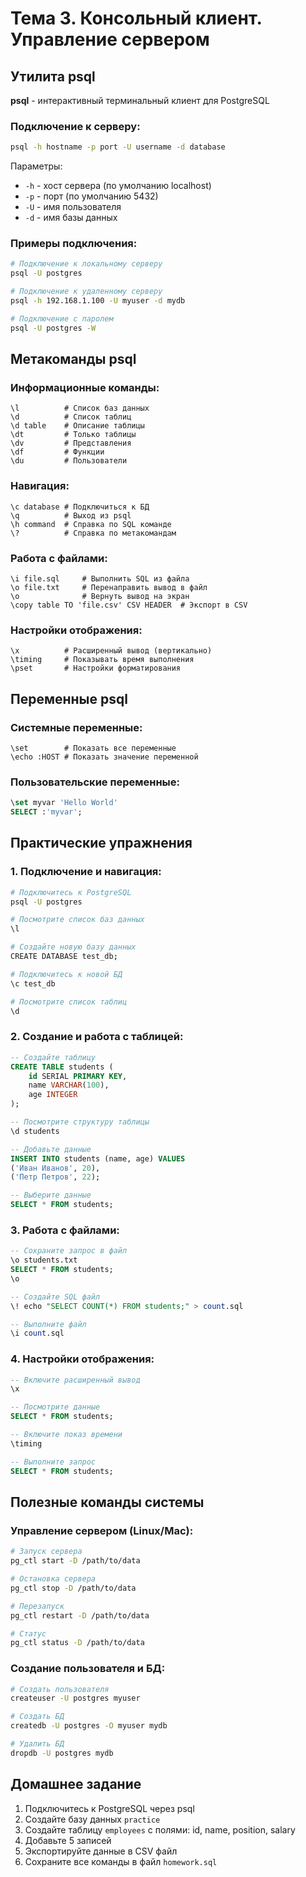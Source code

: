 # Тема 3. Консольный клиент. Управление сервером

## Утилита psql

**psql** - интерактивный терминальный клиент для PostgreSQL

### Подключение к серверу:
```bash
psql -h hostname -p port -U username -d database
```

Параметры:
- `-h` - хост сервера (по умолчанию localhost)
- `-p` - порт (по умолчанию 5432)
- `-U` - имя пользователя
- `-d` - имя базы данных

### Примеры подключения:
```bash
# Подключение к локальному серверу
psql -U postgres

# Подключение к удаленному серверу
psql -h 192.168.1.100 -U myuser -d mydb

# Подключение с паролем
psql -U postgres -W
```

## Метакоманды psql

### Информационные команды:
```
\l          # Список баз данных
\d          # Список таблиц
\d table    # Описание таблицы
\dt         # Только таблицы
\dv         # Представления
\df         # Функции
\du         # Пользователи
```

### Навигация:
```
\c database # Подключиться к БД
\q          # Выход из psql
\h command  # Справка по SQL команде
\?          # Справка по метакомандам
```

### Работа с файлами:
```
\i file.sql     # Выполнить SQL из файла
\o file.txt     # Перенаправить вывод в файл
\o              # Вернуть вывод на экран
\copy table TO 'file.csv' CSV HEADER  # Экспорт в CSV
```

### Настройки отображения:
```
\x          # Расширенный вывод (вертикально)
\timing     # Показывать время выполнения
\pset       # Настройки форматирования
```

## Переменные psql

### Системные переменные:
```
\set        # Показать все переменные
\echo :HOST # Показать значение переменной
```

### Пользовательские переменные:
```sql
\set myvar 'Hello World'
SELECT :'myvar';
```

## Практические упражнения

### 1. Подключение и навигация:
```bash
# Подключитесь к PostgreSQL
psql -U postgres

# Посмотрите список баз данных
\l

# Создайте новую базу данных
CREATE DATABASE test_db;

# Подключитесь к новой БД
\c test_db

# Посмотрите список таблиц
\d
```

### 2. Создание и работа с таблицей:
```sql
-- Создайте таблицу
CREATE TABLE students (
    id SERIAL PRIMARY KEY,
    name VARCHAR(100),
    age INTEGER
);

-- Посмотрите структуру таблицы
\d students

-- Добавьте данные
INSERT INTO students (name, age) VALUES 
('Иван Иванов', 20),
('Петр Петров', 22);

-- Выберите данные
SELECT * FROM students;
```

### 3. Работа с файлами:
```sql
-- Сохраните запрос в файл
\o students.txt
SELECT * FROM students;
\o

-- Создайте SQL файл
\! echo "SELECT COUNT(*) FROM students;" > count.sql

-- Выполните файл
\i count.sql
```

### 4. Настройки отображения:
```sql
-- Включите расширенный вывод
\x

-- Посмотрите данные
SELECT * FROM students;

-- Включите показ времени
\timing

-- Выполните запрос
SELECT * FROM students;
```

## Полезные команды системы

### Управление сервером (Linux/Mac):
```bash
# Запуск сервера
pg_ctl start -D /path/to/data

# Остановка сервера
pg_ctl stop -D /path/to/data

# Перезапуск
pg_ctl restart -D /path/to/data

# Статус
pg_ctl status -D /path/to/data
```

### Создание пользователя и БД:
```bash
# Создать пользователя
createuser -U postgres myuser

# Создать БД
createdb -U postgres -O myuser mydb

# Удалить БД
dropdb -U postgres mydb
```

## Домашнее задание

1. Подключитесь к PostgreSQL через psql
2. Создайте базу данных `practice`
3. Создайте таблицу `employees` с полями: id, name, position, salary
4. Добавьте 5 записей
5. Экспортируйте данные в CSV файл
6. Сохраните все команды в файл `homework.sql`